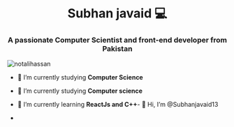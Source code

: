 <h1 align="center">Subhan javaid 💻</h1>
<h3 align="center">A passionate Computer Scientist and front-end developer from Pakistan</h3>
<p align="left"> <img src="https://komarev.com/ghpvc/?username=notalihassan&label=Profile%20views&color=0e75b6&style=flat" alt="notalihassan" /> </p>

- 🔭 I’m currently studying **Computer Science**
- 🔭 I’m currently studying **Computer science**

- 🌱 I’m currently learning **ReactJs and C++**- 👋 Hi, I’m @Subhanjavaid13
-
<!---
Subhanjavaid13/Subhanjavaid13 is a ✨ special ✨ repository because its `README.md` (this file) appears on your GitHub profile.
You can click the Preview link to take a look at your changes.
--->
